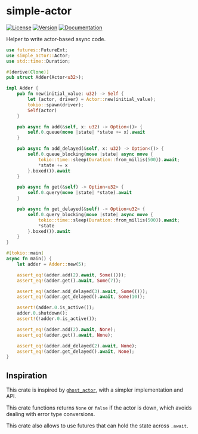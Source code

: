 # simple-actor

[![License](https://img.shields.io/crates/l/simple-actor)](./LICENSE)
[![Version](https://img.shields.io/crates/v/simple-actor)](https://crates.io/crates/simple-actor)
[![Documentation](https://img.shields.io/docsrs/simple-actor)](https://docs.rs/simple-actor/)

Helper to write actor-based async code.

```rust
use futures::FutureExt;
use simple_actor::Actor;
use std::time::Duration;

#[derive(Clone)]
pub struct Adder(Actor<u32>);

impl Adder {
    pub fn new(initial_value: u32) -> Self {
        let (actor, driver) = Actor::new(initial_value);
        tokio::spawn(driver);
        Self(actor)
    }

    pub async fn add(&self, x: u32) -> Option<()> {
        self.0.queue(move |state| *state += x).await
    }

    pub async fn add_delayed(&self, x: u32) -> Option<()> {
        self.0.queue_blocking(move |state| async move {
            tokio::time::sleep(Duration::from_millis(500)).await;
            *state += x
        }.boxed()).await
    }

    pub async fn get(&self) -> Option<u32> {
        self.0.query(move |state| *state).await
    }

    pub async fn get_delayed(&self) -> Option<u32> {
        self.0.query_blocking(move |state| async move {
            tokio::time::sleep(Duration::from_millis(500)).await;
            *state
        }.boxed()).await
    }
}

#[tokio::main]
async fn main() {
    let adder = Adder::new(5);

    assert_eq!(adder.add(2).await, Some(()));
    assert_eq!(adder.get().await, Some(7));

    assert_eq!(adder.add_delayed(3).await, Some(()));
    assert_eq!(adder.get_delayed().await, Some(10));

    assert!(adder.0.is_active());
    adder.0.shutdown();
    assert!(!adder.0.is_active());

    assert_eq!(adder.add(2).await, None);
    assert_eq!(adder.get().await, None);

    assert_eq!(adder.add_delayed(2).await, None);
    assert_eq!(adder.get_delayed().await, None);
}
```

## Inspiration

This crate is inspired by [`ghost_actor`], with a simpler implementation and
API.

This crate functions returns `None` or `false` if the actor is down, which
avoids dealing with error type conversions.

This crate also allows to use futures that can hold the state across
`.await`.

[`ghost_actor`]: https://github.com/holochain/ghost_actor
